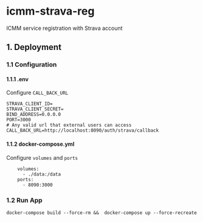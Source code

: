 # icmm-strava-reg
ICMM service registration with Strava account

## 1. Deployment

### 1.1 Configuration

#### 1.1.1 .env

Configure `CALL_BACK_URL`

```
STRAVA_CLIENT_ID=
STRAVA_CLIENT_SECRET=
BIND_ADDRESS=0.0.0.0
PORT=3000
# Any valid url that external users can access
CALL_BACK_URL=http://localhost:8090/auth/strava/callback
```

#### 1.1.2 docker-compose.yml

Configure `volumes` and `ports`

```
    volumes:
      - ./data:/data
    ports:
      - 8090:3000
```

### 1.2 Run App

```
docker-compose build --force-rm &&  docker-compose up --force-recreate
```